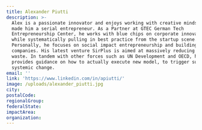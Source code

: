 ```yaml
---
title: Alexander Piutti
description: >-
  Alex is a passionate innovator and enjoys working with creative minds, which
  made him a serial entrepreneur. As a Partner at GTEC German Tech
  Entrepreneurship Center, he works with blue chips on corporate innovation,
  while systematically pulling in best practice from the startup scene.
  Personally, he focuses on social impact entrepreneurship and building iconoc
  companies. His latest venture SirPlus is aimed at massively reducing food
  waste. In tandem with other forces such as UN Development and OECD, he
  provides guidance on how to actually execute new model, to trigger sustainable
  systemic change. 
email: ''
link: 'https://www.linkedin.com/in/apiutti/'
image: /uploads/alexander_piutti.jpg
city:
postalCode:
regionalGroup:
federalState:
impactArea:
organization:
---
```


